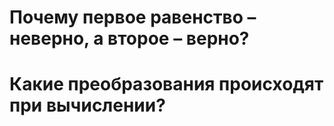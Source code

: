 # Почему первое равенство – неверно, а второе – верно?

# Какие преобразования происходят при вычислении?